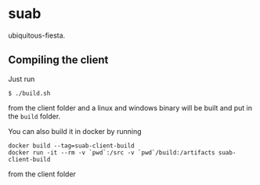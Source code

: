 # suab
 ubiquitous-fiesta.


## Compiling the client
Just run
```
$ ./build.sh
```
from the client folder and a linux and windows binary will be built and put in the `build` folder.

You can also build it in docker by running
```
docker build --tag=suab-client-build
docker run -it --rm -v `pwd`:/src -v `pwd`/build:/artifacts suab-client-build
```
from the client folder
